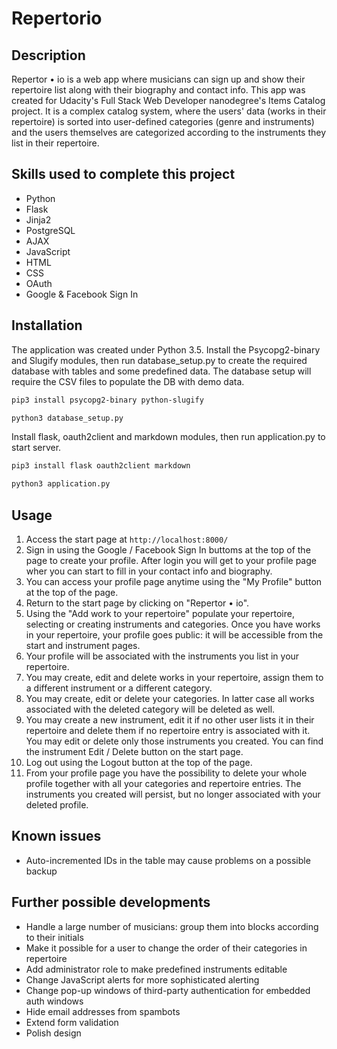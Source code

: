 # Repertorio

## Description

Repertor &bull; io is a web app where musicians can sign up and show their repertoire list along with their biography and contact info.
This app was created for Udacity's Full Stack Web Developer nanodegree's Items Catalog project.
It is a complex catalog system, where the users' data (works in their repertoire) is sorted into user-defined categories (genre and instruments) and the users themselves are categorized according to the instruments they list in their repertoire.

## Skills used to complete this project

- Python
- Flask
- Jinja2
- PostgreSQL
- AJAX
- JavaScript
- HTML
- CSS
- OAuth
- Google & Facebook Sign In

## Installation

The application  was created under Python 3.5. 
Install the Psycopg2-binary and Slugify modules, then run database_setup.py to create the required database with tables and some predefined data. The database setup will require the CSV files to populate the DB with demo data.

```bash
pip3 install psycopg2-binary python-slugify

python3 database_setup.py
```
Install flask, oauth2client and markdown modules, then run application.py to start server.

```bash
pip3 install flask oauth2client markdown

python3 application.py
```
## Usage

1. Access the start page at `http://localhost:8000/` 
2. Sign in using the Google / Facebook Sign In buttoms at the top of the page to create your profile. After login you will get to your profile page wher you can start to fill in your contact info and biography.
3. You can access your profile page anytime using the "My Profile" button at the top of the page.
4. Return to the start page by clicking on "Repertor &bull; io".
5. Using the "Add work to your repertoire" populate your repertoire, selecting or creating instruments and categories. Once you have works in your repertoire, your profile goes public: it will be accessible from the start and instrument pages.
6. Your profile will be associated with the instruments you list in your repertoire.
7. You may create, edit and delete works in your repertoire, assign them to a different instrument or a different category.
8. You may create, edit or delete your categories. In latter case all works associated with the deleted category will be deleted as well.
9. You may create a new instrument, edit it if no other user lists it in their repertoire and delete them if no repertoire entry is associated with it. You may edit or delete only those instruments you created. You can find the instrument Edit / Delete button on the start page.
10. Log out using the Logout button at the top of the page.
11. From your profile page you have the possibility to delete your whole profile together with all your categories and repertoire entries. The instruments you created will persist, but no longer associated with your deleted profile.

## Known issues

- Auto-incremented IDs in the table may cause problems on a possible backup

## Further possible developments

- Handle a large number of musicians: group them into blocks according to their initials
- Make it possible for a user to change the order of their categories in repertoire
- Add administrator role to make predefined instruments editable
- Change JavaScript alerts for more sophisticated alerting
- Change pop-up windows of third-party authentication for embedded auth windows
- Hide email addresses from spambots
- Extend form validation
- Polish design